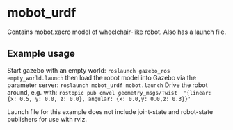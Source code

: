 # mobot_urdf
Contains mobot.xacro model of wheelchair-like robot.  Also has a launch file.

## Example usage
Start gazebo with an empty world:
`roslaunch gazebo_ros empty_world.launch`
then load the robot model into Gazebo via the parameter server:
`roslaunch mobot_urdf mobot.launch`
Drive the robot around, e.g. with:
`rostopic pub cmvel geometry_msgs/Twist  '{linear:  {x: 0.5, y: 0.0, z: 0.0}, angular: {x: 0.0,y: 0.0,z: 0.3}}'`

Launch file for this example does not include joint-state and robot-state publishers for use with rviz.

    
